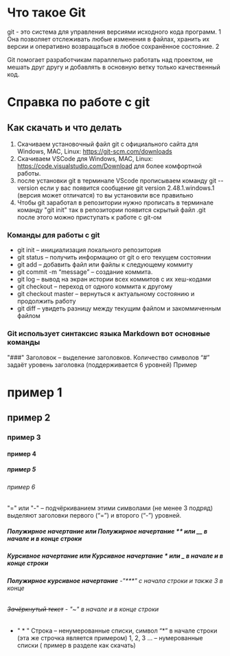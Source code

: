 # Что такое Git
git - это система для управления версиями исходного кода программ. 1 Она позволяет отслеживать любые изменения в файлах, хранить их версии и оперативно возвращаться в любое сохранённое состояние. 2

Git помогает разработчикам параллельно работать над проектом, не мешать друг другу и добавлять в основную ветку только качественный код.
# Справка по работе с git
## Как скачать и что делать 
1) Скачиваем установочный файл git с официального сайта для Windows, MAC, Linux: https://git-scm.com/downloads
2) Скачиваем VSCode для Windows, MAC, Linux: https://code.visualstudio.com/Download для более комфортной работы.
3) после установки git в терминале VScode прописываем команду git --version если у вас появится сообщение git version 2.48.1.windows.1 (версия может отличатся) то вы установили все правильно
4) Чтобы git заработал в репозитории нужно прописать в терминале команду "git init" так в репозитории появится скрытый файл .git после этого можно приступать к работе с git-ом
### Команды для работы с git
* git init – инициализация локального репозитория
* git status – получить информацию от git о его текущем состоянии
* git add – добавить файл или файлы к следующему коммиту
* git commit -m “message” – создание коммита.
* git log – вывод на экран истории всех коммитов с их хеш-кодами
* git checkout – переход от одного коммита к другому
* git checkout master – вернуться к актуальному состоянию и продолжить работу
* git diff – увидеть разницу между текущим файлом и закоммиченным файлом
### Git использует синтаксис языка Markdown вот основные команды
"###" Заголовок – выделение заголовков. Количество символов “#” задаёт уровень заголовка (поддерживается 6 уровней)
Пример 
# пример 1
## пример 2
### пример 3
#### пример 4
##### пример 5
###### пример 6
"=" или "-" – подчёркиванием этими символами (не менее 3 подряд) выделяют заголовки первого (“=”) и второго (“-”) уровней.
##### **Полужирное начертание** или __Полужирное начертание__ ** или __ в начале и в конце строки
##### *Курсивное начертание* или _Курсивное начертание_ * или _ в начале и в конце строки
###### ***Полужирное курсивное начертание*** -"***" с начала строки и также 3 в конце
###### ~~Зачёркнутый текст~~  - "~" в начале и в конце строки
* " * " Строка – ненумерованные списки, символ “*” в начале строки (эта же строчка является примером)
1, 2, 3 … – нумерованные списки ( пример в разделе как скачать)
